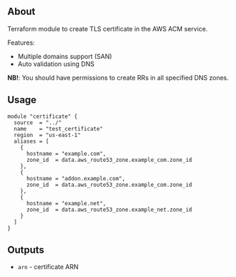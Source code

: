 ## About
Terraform module to create TLS certificate in the AWS ACM service.

Features: 
* Multiple domains support (SAN)
* Auto validation using DNS

**NB!**: You should have permissions to create RRs in all specified DNS zones.

## Usage

```hcl
module "certificate" {
  source  = "../"
  name    = "test_certificate"
  region  = "us-east-1"
  aliases = [
    { 
      hostname = "example.com", 
      zone_id  = data.aws_route53_zone.example_com.zone_id 
    },
    { 
      hostname = "addon.example.com", 
      zone_id  = data.aws_route53_zone.example_com.zone_id 
    },
    { 
      hostname = "example.net", 
      zone_id  = data.aws_route53_zone.example_net.zone_id 
    }
  ]
}
```

## Outputs

* `arn` - certificate ARN